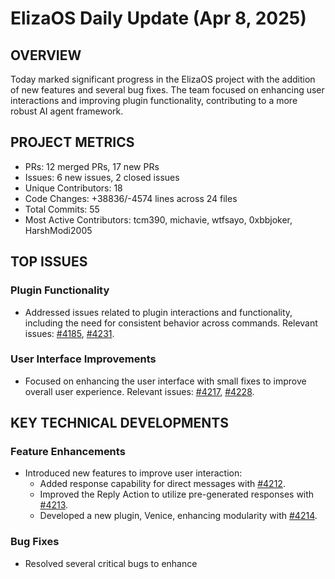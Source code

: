 # ElizaOS Daily Update (Apr 8, 2025)

## OVERVIEW 
Today marked significant progress in the ElizaOS project with the addition of new features and several bug fixes. The team focused on enhancing user interactions and improving plugin functionality, contributing to a more robust AI agent framework.

## PROJECT METRICS
- PRs: 12 merged PRs, 17 new PRs
- Issues: 6 new issues, 2 closed issues
- Unique Contributors: 18
- Code Changes: +38836/-4574 lines across 24 files
- Total Commits: 55
- Most Active Contributors: tcm390, michavie, wtfsayo, 0xbbjoker, HarshModi2005

## TOP ISSUES
### Plugin Functionality
- Addressed issues related to plugin interactions and functionality, including the need for consistent behavior across commands. Relevant issues: [#4185](https://github.com/elizaos/eliza/issues/4185), [#4231](https://github.com/elizaos/eliza/issues/4231).

### User Interface Improvements
- Focused on enhancing the user interface with small fixes to improve overall user experience. Relevant issues: [#4217](https://github.com/elizaos/eliza/issues/4217), [#4228](https://github.com/elizaos/eliza/issues/4228).

## KEY TECHNICAL DEVELOPMENTS
### Feature Enhancements
- Introduced new features to improve user interaction:
  - Added response capability for direct messages with [#4212](https://github.com/elizaos/eliza/pull/4212).
  - Improved the Reply Action to utilize pre-generated responses with [#4213](https://github.com/elizaos/eliza/pull/4213).
  - Developed a new plugin, Venice, enhancing modularity with [#4214](https://github.com/elizaos/eliza/pull/4214).

### Bug Fixes
- Resolved several critical bugs to enhance